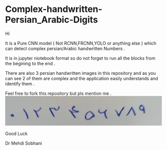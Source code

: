 # Complex-handwritten-Persian_Arabic-Digits
Hi

It is a Pure CNN model ( Not RCNN,FRCNN,YOLO or anything else ) which can detect complex persian/Arabic handwritten Numbers . 

It is in jupyter niotebook format so do not forget to run all the blocks from the begining to the end . 

There are also 3 persian handwritten images in this repository and as you can see 2 of them are complex and the application easily understands and identify them .

Feel free to fork this repository but pls mention me . 
![Alt text](1.jpg)

Good Luck 

Dr Mehdi Sobhani
